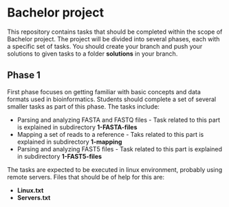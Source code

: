 # Bachelor project

This repository contains tasks that should be completed within the scope of Bachelor project. The project will be divided into several phases, each with a specific set of tasks. You should create your branch and push your solutions to given tasks to a folder **solutions** in your branch.
 
## Phase 1

First phase focuses on getting familiar with basic concepts and data formats used in bioinformatics. Students should complete a set of several smaller tasks as part of this phase.
The tasks include:
  * Parsing and analyzing FASTA and FASTQ files - Task related to this part is explained in subdirectory **1-FASTA-files**
  * Mapping a set of reads to a reference - Taks related to this part is explained in subdirectory **1-mapping**
  * Parsing and analyzing FAST5 files - Task related to this part is explained in subdirectory **1-FAST5-files**
  
  
The tasks are expected to be executed in linux environment, probably using remote servers. Files that should be of help for this are:
  * **Linux.txt**
  * **Servers.txt**
 
